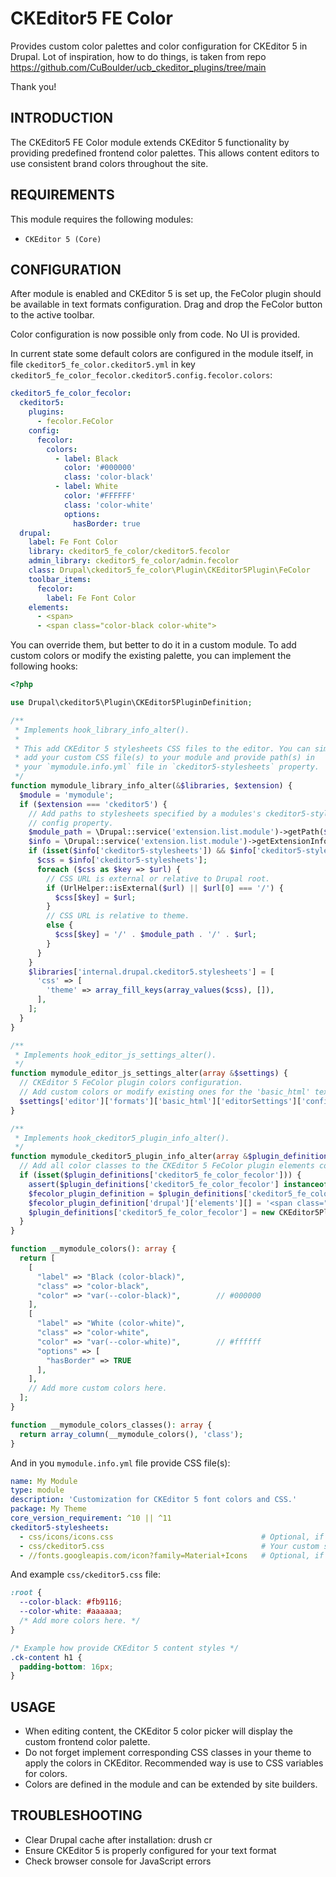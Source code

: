 # CKEditor5 FE Color

Provides custom color palettes and color configuration for CKEditor 5 in Drupal. Lot 
of inspiration, how to do things, is taken from repo https://github.com/CuBoulder/ucb_ckeditor_plugins/tree/main

Thank you!

## INTRODUCTION

The CKEditor5 FE Color module extends CKEditor 5 functionality by providing
predefined frontend color palettes. This allows content editors to use
consistent brand colors throughout the site.

## REQUIREMENTS

This module requires the following modules:

- `CKEditor 5 (Core)`

## CONFIGURATION

After module is enabled and CKEditor 5 is set up, the FeColor plugin should
be available in text formats configuration. Drag and drop the FeColor button
to the active toolbar.

Color configuration is now possible only from code. No UI is provided.

In current state some default colors are configured in the module itself,
in file `ckeditor5_fe_color.ckeditor5.yml` in key
`ckeditor5_fe_color_fecolor.ckeditor5.config.fecolor.colors`:

```yml
ckeditor5_fe_color_fecolor:
  ckeditor5:
    plugins:
      - fecolor.FeColor
    config:
      fecolor:
        colors:
          - label: Black
            color: '#000000'
            class: 'color-black'
          - label: White
            color: '#FFFFFF'
            class: 'color-white'
            options:
              hasBorder: true
  drupal:
    label: Fe Font Color
    library: ckeditor5_fe_color/ckeditor5.fecolor
    admin_library: ckeditor5_fe_color/admin.fecolor
    class: Drupal\ckeditor5_fe_color\Plugin\CKEditor5Plugin\FeColor
    toolbar_items:
      fecolor:
        label: Fe Font Color
    elements:
      - <span>
      - <span class="color-black color-white">
```

You can override them, but better to do it in a custom module. To add custom
colors or modify the existing palette, you can implement the following
hooks:

```php
<?php

use Drupal\ckeditor5\Plugin\CKEditor5PluginDefinition;

/**
 * Implements hook_library_info_alter().
 *
 * This add CKEditor 5 stylesheets CSS files to the editor. You can simply
 * add your custom CSS file(s) to your module and provide path(s) in
 * your `mymodule.info.yml` file in `ckeditor5-stylesheets` property.
 */
function mymodule_library_info_alter(&$libraries, $extension) {
  $module = 'mymodule';
  if ($extension === 'ckeditor5') {
    // Add paths to stylesheets specified by a modules's ckeditor5-stylesheets
    // config property.
    $module_path = \Drupal::service('extension.list.module')->getPath($module);
    $info = \Drupal::service('extension.list.module')->getExtensionInfo($module);
    if (isset($info['ckeditor5-stylesheets']) && $info['ckeditor5-stylesheets'] !== FALSE) {
      $css = $info['ckeditor5-stylesheets'];
      foreach ($css as $key => $url) {
        // CSS URL is external or relative to Drupal root.
        if (UrlHelper::isExternal($url) || $url[0] === '/') {
          $css[$key] = $url;
        }
        // CSS URL is relative to theme.
        else {
          $css[$key] = '/' . $module_path . '/' . $url;
        }
      }
    }
    $libraries['internal.drupal.ckeditor5.stylesheets'] = [
      'css' => [
        'theme' => array_fill_keys(array_values($css), []),
      ],
    ];
  }
}

/**
 * Implements hook_editor_js_settings_alter().
 */
function mymodule_editor_js_settings_alter(array &$settings) {
  // CKEditor 5 FeColor plugin colors configuration.
  // Add custom colors or modify existing ones for the 'basic_html' text format.
  $settings['editor']['formats']['basic_html']['editorSettings']['config']['fecolor']['colors'] = __mymodule_colors();
}

/**
 * Implements hook_ckeditor5_plugin_info_alter().
 */
function mymodule_ckeditor5_plugin_info_alter(array &$plugin_definitions): void {
  // Add all color classes to the CKEditor 5 FeColor plugin elements configuration.
  if (isset($plugin_definitions['ckeditor5_fe_color_fecolor'])) {
    assert($plugin_definitions['ckeditor5_fe_color_fecolor'] instanceof CKEditor5PluginDefinition);
    $fecolor_plugin_definition = $plugin_definitions['ckeditor5_fe_color_fecolor']->toArray();
    $fecolor_plugin_definition['drupal']['elements'][] = '<span class="' . join(' ', __mymodule_colors_classes()) . '">';
    $plugin_definitions['ckeditor5_fe_color_fecolor'] = new CKEditor5PluginDefinition($fecolor_plugin_definition);
  }
}

function __mymodule_colors(): array {
  return [
    [
      "label" => "Black (color-black)",
      "class" => "color-black",
      "color" => "var(--color-black)",        // #000000
    ],
    [
      "label" => "White (color-white)",
      "class" => "color-white",
      "color" => "var(--color-white)",        // #ffffff
      "options" => [
        "hasBorder" => TRUE
      ],
    ],
    // Add more custom colors here.
  ];
}

function __mymodule_colors_classes(): array {
  return array_column(__mymodule_colors(), 'class');
}
```
And in you `mymodule.info.yml` file provide CSS file(s):

```yml
name: My Module
type: module
description: 'Customization for CKEditor 5 font colors and CSS.'
package: My Theme
core_version_requirement: ^10 || ^11
ckeditor5-stylesheets:
  - css/icons/icons.css                                 # Optional, if you use Material Icons
  - css/ckeditor5.css                                   # Your custom styles for CKEditor 5
  - //fonts.googleapis.com/icon?family=Material+Icons   # Optional, if you use Material Icons
```

And example `css/ckeditor5.css` file:

```css
:root {
  --color-black: #fb9116;
  --color-white: #aaaaaa;
  /* Add more colors here. */
}

/* Example how provide CKEditor 5 content styles */
.ck-content h1 {
  padding-bottom: 16px;
}
```

## USAGE

- When editing content, the CKEditor 5 color picker will display the custom
  frontend color palette.
- Do not forget implement corresponding CSS classes in your theme to apply
  the colors in CKEditor. Recommended way is use to CSS variables for colors.
- Colors are defined in the module and can be extended by site builders.

## TROUBLESHOOTING

- Clear Drupal cache after installation: drush cr
- Ensure CKEditor 5 is properly configured for your text format
- Check browser console for JavaScript errors
